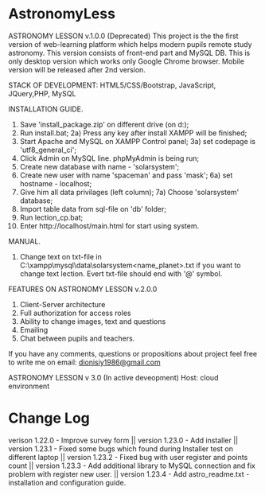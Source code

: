# AstronomyLess

ASTRONOMY LESSON v.1.0.0 (Deprecated)
This project is the the first version of web-learning platform which helps modern pupils remote study astronomy.
This version consists of front-end part and MySQL DB.
This is only desktop version which works only Google Chrome browser.
Mobile version will be released after 2nd version.

STACK OF DEVELOPMENT: HTML5/CSS/Bootstrap, JavaScript, JQuery,PHP, MySQL

INSTALLATION GUIDE.
1. Save 'install_package.zip' on different drive (on d:\);
2. Run install.bat;
2a) Press any key after install XAMPP will be finished;
3. Start Apache and MySQL on XAMPP Control panel;
3a) set codepage is 'utf8_general_ci';
4. Click Admin on MySQL line. phpMyAdmin is being run;
5. Create new database with name - 'solarsystem';
6. Create new user with name 'spaceman' and pass 'mask';
6a) set hostname - localhost;
7. Give him all data privilages (left column);
7a) Choose 'solarsystem' database;
8. Import table data from sql-file on 'db' folder;
9. Run lection_cp.bat;
10. Enter http://localhost/main.html for start using system.

MANUAL.
1. Change text on txt-file in C:\xampp\mysql\data\solarsystem\<name_planet>.txt if you want to change text lection.
Evert txt-file should end with '@' symbol.


FEATURES ON ASTRONOMY LESSON v.2.0.0
1. Client-Server architecture
2. Full authorization for access roles
3. Ability to change images, text and questions
4. Emailing
5. Chat between pupils and teachers.

If you have any comments, questions or propositions about project feel free to write me on 
email: dionisiy1986@gmail.com

ASTRONOMY LESSON v 3.0 (In active deveopment)
Host: cloud environment

# Change Log
verison 1.22.0 - Improve survey form ||
version 1.23.0 - Add installer ||
version 1.23.1 - Fixed some bugs which found during Installer test on different laptop ||
version 1.23.2 - Fixed bug with user register and points count ||
version 1.23.3 - Add additional library to MySQL connection and fix problem with register new user. ||
version 1.23.4 - Add astro_readme.txt - installation and configuration guide.

